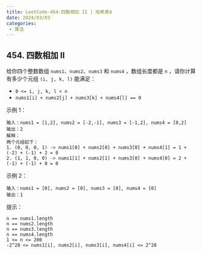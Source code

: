 ```yaml
---
title: LeetCode-454-四数相加 II | 哈希表4
date: 2024/03/03
categories:
 - 算法
---
```

## 454. 四数相加 II
给你四个整数数组 `nums1`、`nums2`、`nums3` 和 `nums4` ，数组长度都是 `n` ，请你计算有多少个元组 `(i, j, k, l)` 能满足：
- ` 0 <= i, j, k, l < n `
- ` nums1[i] + nums2[j] + nums3[k] + nums4[l] == 0 `

示例 1：
```
输入：nums1 = [1,2], nums2 = [-2,-1], nums3 = [-1,2], nums4 = [0,2]
输出：2
解释：
两个元组如下：
1. (0, 0, 0, 1) -> nums1[0] + nums2[0] + nums3[0] + nums4[1] = 1 + (-2) + (-1) + 2 = 0
2. (1, 1, 0, 0) -> nums1[1] + nums2[1] + nums3[0] + nums4[0] = 2 + (-1) + (-1) + 0 = 0
```
示例 2：
```
输入：nums1 = [0], nums2 = [0], nums3 = [0], nums4 = [0]
输出：1
```

提示：
```
n == nums1.length
n == nums2.length
n == nums3.length
n == nums4.length
1 <= n <= 200
-2^28 <= nums1[i], nums2[i], nums3[i], nums4[i] <= 2^28
```
